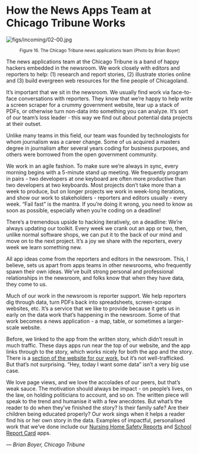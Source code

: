 # How the News Apps Team at Chicago Tribune Works

![figs/incoming/02-00.jpg
](http://datajournalismhandbook.org/1.0/en/figs/incoming/02-00.jpg "Figure 16. The Chicago Tribune news applications team (Photo by Brian Boyer)")

<center><small>Figure 16. The Chicago Tribune news applications team (Photo by Brian Boyer)</small></center>

The news applications team at the Chicago Tribune is a band of happy hackers embedded in the newsroom. We work closely with editors and reporters to help: (1) research and report stories, (2) illustrate stories online and (3) build evergreen web resources for the fine people of Chicagoland.

It’s important that we sit in the newsroom. We usually find work via face-to-face conversations with reporters. They know that we’re happy to help write a screen scraper for a crummy government website, tear up a stack of PDFs, or otherwise turn non-data into something you can analyze. It’s sort of our team’s loss leader - this way we find out about potential data projects at their outset.

Unlike many teams in this field, our team was founded by technologists for whom journalism was a career change. Some of us acquired a masters degree in journalism after several years coding for business purposes, and others were borrowed from the open government community.

We work in an agile fashion. To make sure we’re always in sync, every morning begins with a 5-minute stand up meeting. We frequently program in pairs - two developers at one keyboard are often more productive than two developers at two keyboards. Most projects don’t take more than a week to produce, but on longer projects we work in week-long iterations, and show our work to stakeholders - reporters and editors usually - every week. “Fail fast” is the mantra. If you’re doing it wrong, you need to know as soon as possible, especially when you’re coding on a deadline!

There’s a tremendous upside to hacking iteratively, on a deadline: We’re always updating our toolkit. Every week we crank out an app or two, then, unlike normal software shops, we can put it to the back of our mind and move on to the next project. It’s a joy we share with the reporters, every week we learn something new.

All app ideas come from the reporters and editors in the newsroom. This, I believe, sets us apart from apps teams in other newsrooms, who frequently spawn their own ideas. We’ve built strong personal and professional relationships in the newsroom, and folks know that when they have data, they come to us.

Much of our work in the newsroom is reporter support. We help reporters dig through data, turn PDFs back into spreadsheets, screen-scrape websites, etc. It’s a service that we like to provide because it gets us in early on the data work that’s happening in the newsroom. Some of that work becomes a news application - a map, table, or sometimes a larger-scale website.

Before, we linked to the app from the written story, which didn’t result in much traffic. These days apps run near the top of our website, and the app links through to the story, which works nicely for both the app and the story. There is a [section of the website for our work](http://www.chicagotribune.com/news/data/), but it’s not well-trafficked. But that’s not surprising. “Hey, today I want some data” isn’t a very big use case.

We love page views, and we love the accolades of our peers, but that’s weak sauce. The motivation should always be impact - on people’s lives, on the law, on holding politicians to account, and so on. The written piece will speak to the trend and humanise it with a few anecdotes. But what’s the reader to do when they’ve finished the story? Is their family safe? Are their children being educated properly? Our work sings when it helps a reader find his or her own story in the data. Examples of impactful, personalised work that we’ve done include our [Nursing Home Safety Reports](http://nursinghomes.apps.chicagotribune.com/) and [School Report Card](http://schools.chicagotribune.com/) apps.

— *Brian Boyer, Chicago Tribune*
